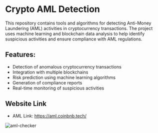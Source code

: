 # Crypto AML Detection

This repository contains tools and algorithms for detecting Anti-Money Laundering (AML) activities in cryptocurrency transactions. The project uses machine learning and blockchain data analysis to help identify suspicious activities and ensure compliance with AML regulations.

## Features:
- Detection of anomalous cryptocurrency transactions
- Integration with multiple blockchains
- Risk prediction using machine learning algorithms
- Generation of compliance reports
- Real-time monitoring of suspicious activities

## Website Link
- AML Link: https://aml.coinbnb.tech/

![aml-checker](https://github.com/user-attachments/assets/d20d26f4-722e-4552-a491-d7cbf136589d)
